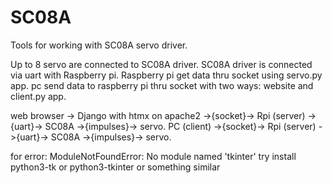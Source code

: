 # SC08A
Tools for working with SC08A servo driver.

Up to 8 servo are connected to SC08A driver.
SC08A driver is connected via uart with Raspberry pi.
Raspberry pi get data thru socket using servo.py app.
pc send data to raspberry pi thru socket with two ways: website and client.py app.

web browser -> Django with htmx on apache2 ->{socket}-> Rpi (server) ->{uart}-> SC08A ->{impulses}-> servo.
PC (client) ->{socket}-> Rpi (server) ->{uart}-> SC08A ->{impulses}-> servo.

for error:
ModuleNotFoundError: No module named 'tkinter'
try install python3-tk or python3-tkinter or something similar
